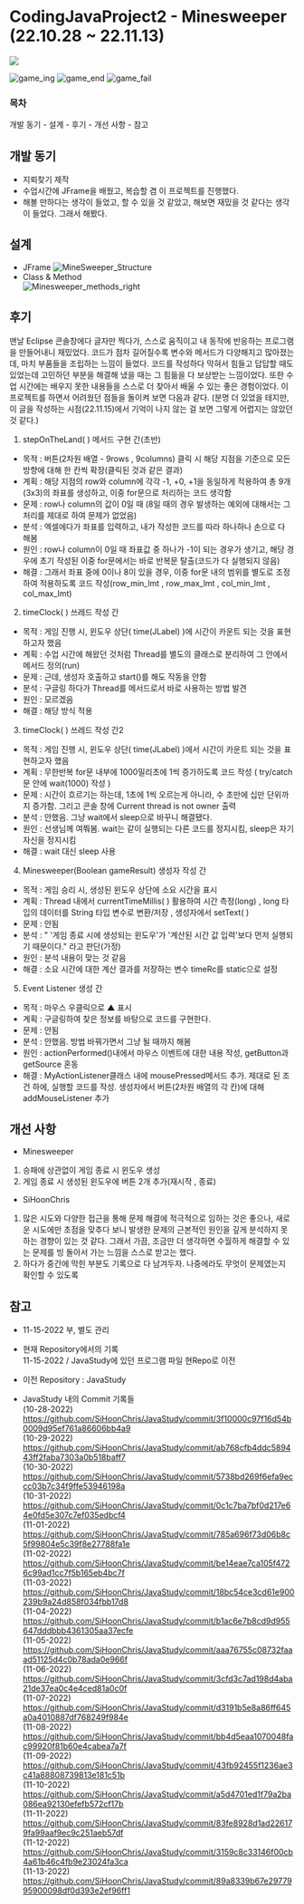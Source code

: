 # CodingJavaProject2 - Minesweeper (22.10.28 ~ 22.11.13)  
<img src="https://img.shields.io/badge/java-007396?style=for-the-badge&logo=java&logoColor=white">  

![game_ing](https://user-images.githubusercontent.com/109140000/202083846-cf8db251-0276-4e57-805d-8201ad11841d.png)
![game_end](https://user-images.githubusercontent.com/109140000/202083862-d7209127-e937-416b-b2a8-2f9153744eb7.png)
![game_fail](https://user-images.githubusercontent.com/109140000/202085840-65fa2270-fa6b-4cf5-ba91-ae1938e5ba6d.png)

### 목차
개발 동기 - 설계 - 후기 - 개선 사항 - 참고

## 개발 동기
- 지뢰찾기 제작
- 수업시간에 JFrame을 배웠고, 복습할 겸 이 프로젝트를 진행했다.
- 해볼 만하다는 생각이 들었고, 할 수 있을 것 같았고, 해보면 재밌을 것 같다는 생각이 들었다. 그래서 해봤다. 

## 설계
- JFrame 
![MineSweeper_Structure](https://user-images.githubusercontent.com/109140000/202059040-12dd3a37-6f95-4962-8275-bc54b52125a9.png)
- Class & Method   
![Minesweeper_methods_right](https://user-images.githubusercontent.com/109140000/202085895-02784591-6583-4017-b7b7-a64e25682fe3.png)


## 후기
맨날 Eclipse 콘솔창에다 글자만 찍다가, 스스로 움직이고 내 동작에 반응하는 프로그램을 만들어내니 재밌었다.
코드가 점차 길어질수록 변수와 메서드가 다양해지고 많아졌는데, 마치 부품들을 조립하는 느낌이 들었다.
코드를 작성하다 막혀서 힘들고 답답할 때도 있었는데 고민하던 부분을 해결해 냈을 때는 그 힘듦을 다 보상받는 느낌이었다.
또한 수업 시간에는 배우지 못한 내용들을 스스로 더 찾아서 배울 수 있는 좋은 경험이었다. 
이 프로젝트를 하면서 어려웠던 점들을 돌이켜 보면 다음과 같다.
(분명 더 있었을 테지만, 이 글을 작성하는 시점(22.11.15)에서 기억이 나지 않는 걸 보면 그렇게 어렵지는 않았던 것 같다.)

1) stepOnTheLand( ) 메서드 구현 간(초반) 
- 목적 : 버튼(2차원 배열 - 9rows , 9columns) 클릭 시 해당 지점을 기준으로 모든 방향에 대해 한 칸씩 확장(클릭된 것과 같은 결과)
- 계획 : 해당 지점의 row와 column에 각각 -1, +0, +1을 동일하게 적용하여 총 9개(3x3)의 좌표를 생성하고, 이중 for문으로 처리하는 코드 생각함
- 문제 : row나 column의 값이 0일 때 (8일 때의 경우 발생하는 예외에 대해서는 그 처리를 제대로 하여 문제가 없었음)
- 분석 : 엑셀에다가 좌표를 입력하고, 내가 작성한 코드를 따라 하나하나 손으로 다 해봄
- 원인 : row나 column이 0일 때 좌표값 중 하나가 -1이 되는 경우가 생기고, 해당 경우에 초기 작성된 이중 for문에서는 바로 반복문 탈출(코드가 다 실행되지 않음)
- 해결 : 그래서 좌표 중에 0이나 8이 있을 경우, 이중 for문 내의 범위를 별도로 조정하여 적용하도록 코드 작성(row_min_lmt , row_max_lmt , col_min_lmt , col_max_lmt)
2) timeClock( ) 쓰레드 작성 간
- 목적 : 게임 진행 시, 윈도우 상단( time(JLabel) )에 시간이 카운트 되는 것을 표현하고자 했음
- 계획 : 수업 시간에 해왔던 것처럼 Thread를 별도의 클래스로 분리하여 그 안에서 메서드 정의(run)
- 문제 : 근데, 생성자 호출하고 start()를 해도 작동을 안함
- 분석 : 구글링 하다가 Thread를 메서드로서 바로 사용하는 방법 발견
- 원인 : 모르겠음
- 해결 : 해당 방식 적용
3) timeClock( ) 쓰레드 작성 간2
- 목적 : 게임 진행 시, 윈도우 상단( time(JLabel) )에서 시간이 카운트 되는 것을 표현하고자 했음
- 계획 : 무한반복 for문 내부에 1000밀리초에 1씩 증가하도록 코드 작성 ( try/catch문 안에 wait(1000) 작성 )
- 문제 : 시간이 흐르기는 하는데, 1초에 1씩 오르는게 아니라, 수 초만에 십만 단위까지 증가함. 그리고 콘솔 창에 Current thread is not owner 출력
- 분석 : 안했음. 그냥 wait에서 sleep으로 바꾸니 해결됐다.
- 원인 : 선생님께 여쭤봄. wait는 같이 실행되는 다른 코드를 정지시킴, sleep은 자기 자신을 정지시킴  
- 해결 : wait 대신 sleep 사용
4) Minesweeper(Boolean gameResult) 생성자 작성 간
- 목적 : 게임 승리 시, 생성된 윈도우 상단에 소요 시간을 표시
- 계획 : Thread 내에서 currentTimeMillis( ) 활용하여 시간 측정(long) , long 타입의 데이터를 String 타입 변수로 변환/저장 , 생성자에서 setText( )
- 문제 : 안됨
- 분석 : " '게임 종료 시에 생성되는 윈도우'가 '계산된 시간 값 입력'보다 먼저 실행되기 때문이다." 라고 판단(가정)
- 원인 : 분석 내용이 맞는 것 같음
- 해결 : 소요 시간에 대한 계산 결과를 저장하는 변수 timeRc를 static으로 설정
5) Event Listener 생성 간
- 목적 : 마우스 우클릭으로 ▲ 표시
- 계획 : 구글링하여 찾은 정보를 바탕으로 코드를 구현한다.
- 문제 : 안됨 
- 분석 : 안했음. 방법 바꿔가면서 그냥 될 때까지 해봄
- 원인 : actionPerformed()내에서 마우스 이벤트에 대한 내용 작성, getButton과 getSource 혼동
- 해결 : MyActionListener클래스 내에 mousePressed메서드 추가. 제대로 된 조건 하에, 실행할 코드를 작성. 생성자에서 버튼(2차원 배열의 각 칸)에 대해 addMouseListener 추가

## 개선 사항 
- Minesweeper
1) 승패에 상관없이 게임 종료 시 윈도우 생성
2) 게임 종료 시 생성된 윈도우에 버튼 2개 추가(재시작 , 종료)
- SiHoonChris
1) 많은 시도와 다양한 접근을 통해 문제 해결에 적극적으로 임하는 것은 좋으나,
새로운 시도에만 초점을 맞추다 보니 발생한 문제의 근본적인 원인을 깊게 분석하지 못하는 경향이 있는 것 같다.
그래서 가끔, 조금만 더 생각하면 수월하게 해결할 수 있는 문제를 빙 돌아서 가는 느낌을 스스로 받고는 했다.
2) 하다가 중간에 막힌 부분도 기록으로 다 남겨두자. 나중에라도 무엇이 문제였는지 확인할 수 있도록

## 참고
- 11-15-2022 부, 별도 관리
- 현재 Repository에서의 기록  
11-15-2022 / JavaStudy에 있던 프로그램 파일 현Repo로 이전  

- 이전 Repository : JavaStudy
- JavaStudy 내의 Commit 기록들  
(10-28-2022) &nbsp; https://github.com/SiHoonChris/JavaStudy/commit/3f10000c97f16d54b0009d95ef761a86606bb4a9  
(10-29-2022) &nbsp; https://github.com/SiHoonChris/JavaStudy/commit/ab768cfb4ddc589443ff2faba7303a0b518baff7  
(10-30-2022) &nbsp; https://github.com/SiHoonChris/JavaStudy/commit/5738bd269f6efa9eccc03b7c34f9ffe53946198a  
(10-31-2022) &nbsp; https://github.com/SiHoonChris/JavaStudy/commit/0c1c7ba7bf0d217e64e0fd5e307c7ef035edbcf4  
(11-01-2022) &nbsp; https://github.com/SiHoonChris/JavaStudy/commit/785a696f73d06b8c5f99804e5c39f8e27788fa1e  
(11-02-2022) &nbsp; https://github.com/SiHoonChris/JavaStudy/commit/be14eae7ca105f4726c99ad1cc7f5b165eb4bc7f  
(11-03-2022) &nbsp; https://github.com/SiHoonChris/JavaStudy/commit/18bc54ce3cd61e900239b9a24d858f034fbb17d8  
(11-04-2022) &nbsp; https://github.com/SiHoonChris/JavaStudy/commit/b1ac6e7b8cd9d955647dddbbb4361305aa37ecfe  
(11-05-2022) &nbsp; https://github.com/SiHoonChris/JavaStudy/commit/aaa76755c08732faaad51125d4c0b78ada0e966f  
(11-06-2022) &nbsp; https://github.com/SiHoonChris/JavaStudy/commit/3cfd3c7ad198d4aba21de37ea0c4e4ced81a0c0f  
(11-07-2022) &nbsp; https://github.com/SiHoonChris/JavaStudy/commit/d3191b5e8a86ff645a0a4010887df768249f984e  
(11-08-2022) &nbsp; https://github.com/SiHoonChris/JavaStudy/commit/bb4d5eaa1070048fac99920f81b60e4cabea7a7f  
(11-09-2022) &nbsp; https://github.com/SiHoonChris/JavaStudy/commit/43fb92455f1236ae3c41a88808739813e181c51b  
(11-10-2022) &nbsp; https://github.com/SiHoonChris/JavaStudy/commit/a5d4701ed1f79a2ba086ea92130efefb572cf17b  
(11-11-2022) &nbsp; https://github.com/SiHoonChris/JavaStudy/commit/83fe8928d1ad226179fa99aaf9ec9c251aeb57df  
(11-12-2022) &nbsp; https://github.com/SiHoonChris/JavaStudy/commit/3159c8c33146f00cb4a61b46c4fb9e23024fa3ca  
(11-13-2022) &nbsp; https://github.com/SiHoonChris/JavaStudy/commit/89a8339b67e2977995900098df0d393e2ef96ff1  
